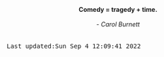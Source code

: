 
<div align="center"><b><span>Comedy = tragedy + time.</span></b><br><br><i> - Carol Burnett</i></div>
<br><br><kbd>Last updated:Sun Sep  4 12:09:41 2022</kbd>